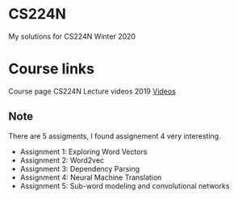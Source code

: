 # CS224N
My solutions for CS224N Winter 2020

# Course links
Course page CS224N
Lecture videos 2019 [Videos](https://www.youtube.com/watch?v=8rXD5-xhemo&list=PLoROMvodv4rOhcuXMZkNm7j3fVwBBY42z)

## Note
There are 5 assigments, I found assignement 4 very interesting.
 - Assignment 1: Exploring Word Vectors 
 - Assignment 2: Word2vec 
 - Assignment 3: Dependency Parsing
 - Assignment 4: Neural Machine Translation
 - Assignment 5: Sub-word modeling and convolutional networks


